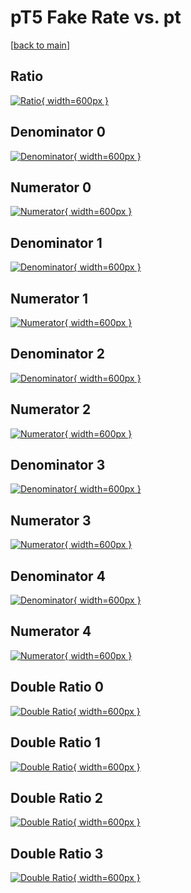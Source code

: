 # pT5 Fake Rate vs. pt

[[back to main](./)]



## Ratio

[![Ratio](../mtv/var/pT5_fakerate_pt.png){ width=600px }](../mtv/var/pT5_fakerate_pt.pdf)

## Denominator 0

[![Denominator](../mtv/den/pT5_fakerate_pt_den0.png){ width=600px }](../mtv/den/pT5_fakerate_pt_den0.pdf)

## Numerator 0

[![Numerator](../mtv/num/pT5_fakerate_pt_num0.png){ width=600px }](../mtv/num/pT5_fakerate_pt_num0.pdf)

## Denominator 1

[![Denominator](../mtv/den/pT5_fakerate_pt_den1.png){ width=600px }](../mtv/den/pT5_fakerate_pt_den1.pdf)

## Numerator 1

[![Numerator](../mtv/num/pT5_fakerate_pt_num1.png){ width=600px }](../mtv/num/pT5_fakerate_pt_num1.pdf)

## Denominator 2

[![Denominator](../mtv/den/pT5_fakerate_pt_den2.png){ width=600px }](../mtv/den/pT5_fakerate_pt_den2.pdf)

## Numerator 2

[![Numerator](../mtv/num/pT5_fakerate_pt_num2.png){ width=600px }](../mtv/num/pT5_fakerate_pt_num2.pdf)

## Denominator 3

[![Denominator](../mtv/den/pT5_fakerate_pt_den3.png){ width=600px }](../mtv/den/pT5_fakerate_pt_den3.pdf)

## Numerator 3

[![Numerator](../mtv/num/pT5_fakerate_pt_num3.png){ width=600px }](../mtv/num/pT5_fakerate_pt_num3.pdf)

## Denominator 4

[![Denominator](../mtv/den/pT5_fakerate_pt_den4.png){ width=600px }](../mtv/den/pT5_fakerate_pt_den4.pdf)

## Numerator 4

[![Numerator](../mtv/num/pT5_fakerate_pt_num4.png){ width=600px }](../mtv/num/pT5_fakerate_pt_num4.pdf)

## Double Ratio 0

[![Double Ratio](../mtv/ratio/pT5_fakerate_pt_ratio0.png){ width=600px }](../mtv/ratio/pT5_fakerate_pt_ratio0.pdf)

## Double Ratio 1

[![Double Ratio](../mtv/ratio/pT5_fakerate_pt_ratio1.png){ width=600px }](../mtv/ratio/pT5_fakerate_pt_ratio1.pdf)

## Double Ratio 2

[![Double Ratio](../mtv/ratio/pT5_fakerate_pt_ratio2.png){ width=600px }](../mtv/ratio/pT5_fakerate_pt_ratio2.pdf)

## Double Ratio 3

[![Double Ratio](../mtv/ratio/pT5_fakerate_pt_ratio3.png){ width=600px }](../mtv/ratio/pT5_fakerate_pt_ratio3.pdf)

